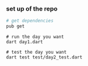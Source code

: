 ### set up of the repo 

```sh
# get dependencies
pub get
```

```shell script
# run the day you want
dart day1.dart

# test the day you want
dart test test/day2_test.dart

```